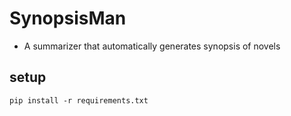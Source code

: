 # SynopsisMan
- A summarizer that automatically generates synopsis of novels

## setup
```
pip install -r requirements.txt
```


